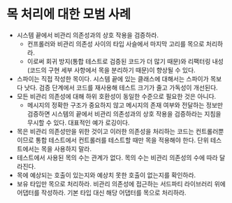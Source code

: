 # 목 처리에 대한 모범 사례

- 시스템 끝에서 비관리 의존성과의 상호 작용을 검증하라.
  - 컨프롤러와 비관리 의존성 사이의 타입 사슬에서 마지막 고리를 목으로 처리하라.
  - 이로써 회귀 방지(통합 테스트로 검증된 코드가 더 많기 때문)와 리팩터링 내성(코드의 구현 세부 사항에서 목을 분리하기 때문)이 향상될 수 있다.
- 스파이는 직접 작성한 목이다. 시스템 끝에 있는 클래스에 대해서는 스파이가 목보다 낫다. 검증 단계에서 코드를 재사용해 테스트 크기가 줄고 가독성이 개선된다.
- 모든 비관리 의존성에 대해 하위 호환성이 동일한 수준으로 필요한 것은 아니다. 
  - 메시지의 정확한 구조가 중요하지 않고 메시지의 존재 여부와 전달하는 정보만 검증하면 시스템의 끝에서 비관리 의존성과의 상호 작용을 검증하라는 지침을 무시할 수 있다. 대표적인 예가 로깅이다.
- 목은 비관리 의존성만을 위한 것이고 이러한 의존성을 처리하는 코드는 컨트롤러뿐이므로 통합 테스트에서 컨트롤러를 테스트할 때만 목을 적용해야 한다. 단위 테스트에서는 목을 사용하지 말라.
- 테스트에서 사용된 목의 수는 관계가 없다. 목의 수는 비관리 의존성의 수에 따라 달라진다.
- 목에 예상되는 호출이 있는지와 예상치 못한 호출이 없는지를 확인하라.
- 보유 타입만 목으로 처리하라. 비관리 의존성에 접근하는 서드파티 라이브러리 위에 어댑터를 작성하라. 기본 타입 대신 해당 어댑터를 목으로 처리하라.
